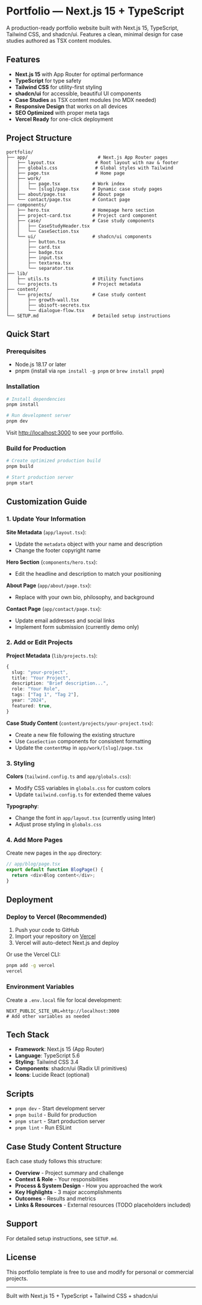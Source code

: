 # Portfolio — Next.js 15 + TypeScript

A production-ready portfolio website built with Next.js 15, TypeScript, Tailwind CSS, and shadcn/ui. Features a clean, minimal design for case studies authored as TSX content modules.

## Features

- **Next.js 15** with App Router for optimal performance
- **TypeScript** for type safety
- **Tailwind CSS** for utility-first styling
- **shadcn/ui** for accessible, beautiful UI components
- **Case Studies** as TSX content modules (no MDX needed)
- **Responsive Design** that works on all devices
- **SEO Optimized** with proper meta tags
- **Vercel Ready** for one-click deployment

## Project Structure

```
portfolio/
├── app/                          # Next.js App Router pages
│   ├── layout.tsx               # Root layout with nav & footer
│   ├── globals.css              # Global styles with Tailwind
│   ├── page.tsx                 # Home page
│   ├── work/
│   │   ├── page.tsx            # Work index
│   │   └── [slug]/page.tsx     # Dynamic case study pages
│   ├── about/page.tsx          # About page
│   └── contact/page.tsx        # Contact page
├── components/
│   ├── hero.tsx                # Homepage hero section
│   ├── project-card.tsx        # Project card component
│   ├── case/                   # Case study components
│   │   ├── CaseStudyHeader.tsx
│   │   └── CaseSection.tsx
│   └── ui/                     # shadcn/ui components
│       ├── button.tsx
│       ├── card.tsx
│       ├── badge.tsx
│       ├── input.tsx
│       ├── textarea.tsx
│       └── separator.tsx
├── lib/
│   ├── utils.ts                # Utility functions
│   └── projects.ts             # Project metadata
├── content/
│   └── projects/               # Case study content
│       ├── growth-wall.tsx
│       ├── ubisoft-secrets.tsx
│       └── dialogue-flow.tsx
└── SETUP.md                    # Detailed setup instructions
```

## Quick Start

### Prerequisites

- Node.js 18.17 or later
- pnpm (install via `npm install -g pnpm` or `brew install pnpm`)

### Installation

```bash
# Install dependencies
pnpm install

# Run development server
pnpm dev
```

Visit [http://localhost:3000](http://localhost:3000) to see your portfolio.

### Build for Production

```bash
# Create optimized production build
pnpm build

# Start production server
pnpm start
```

## Customization Guide

### 1. Update Your Information

**Site Metadata** (`app/layout.tsx`):
- Update the `metadata` object with your name and description
- Change the footer copyright name

**Hero Section** (`components/hero.tsx`):
- Edit the headline and description to match your positioning

**About Page** (`app/about/page.tsx`):
- Replace with your own bio, philosophy, and background

**Contact Page** (`app/contact/page.tsx`):
- Update email addresses and social links
- Implement form submission (currently demo only)

### 2. Add or Edit Projects

**Project Metadata** (`lib/projects.ts`):
```typescript
{
  slug: "your-project",
  title: "Your Project",
  description: "Brief description...",
  role: "Your Role",
  tags: ["Tag 1", "Tag 2"],
  year: "2024",
  featured: true,
}
```

**Case Study Content** (`content/projects/your-project.tsx`):
- Create a new file following the existing structure
- Use `CaseSection` components for consistent formatting
- Update the `contentMap` in `app/work/[slug]/page.tsx`

### 3. Styling

**Colors** (`tailwind.config.ts` and `app/globals.css`):
- Modify CSS variables in `globals.css` for custom colors
- Update `tailwind.config.ts` for extended theme values

**Typography**:
- Change the font in `app/layout.tsx` (currently using Inter)
- Adjust prose styling in `globals.css`

### 4. Add More Pages

Create new pages in the `app` directory:
```typescript
// app/blog/page.tsx
export default function BlogPage() {
  return <div>Blog content</div>;
}
```

## Deployment

### Deploy to Vercel (Recommended)

1. Push your code to GitHub
2. Import your repository on [Vercel](https://vercel.com)
3. Vercel will auto-detect Next.js and deploy

Or use the Vercel CLI:
```bash
pnpm add -g vercel
vercel
```

### Environment Variables

Create a `.env.local` file for local development:
```env
NEXT_PUBLIC_SITE_URL=http://localhost:3000
# Add other variables as needed
```

## Tech Stack

- **Framework**: Next.js 15 (App Router)
- **Language**: TypeScript 5.6
- **Styling**: Tailwind CSS 3.4
- **Components**: shadcn/ui (Radix UI primitives)
- **Icons**: Lucide React (optional)

## Scripts

- `pnpm dev` - Start development server
- `pnpm build` - Build for production
- `pnpm start` - Start production server
- `pnpm lint` - Run ESLint

## Case Study Content Structure

Each case study follows this structure:
- **Overview** - Project summary and challenge
- **Context & Role** - Your responsibilities
- **Process & System Design** - How you approached the work
- **Key Highlights** - 3 major accomplishments
- **Outcomes** - Results and metrics
- **Links & Resources** - External resources (TODO placeholders included)

## Support

For detailed setup instructions, see `SETUP.md`.

## License

This portfolio template is free to use and modify for personal or commercial projects.

---

Built with Next.js 15 + TypeScript + Tailwind CSS + shadcn/ui
